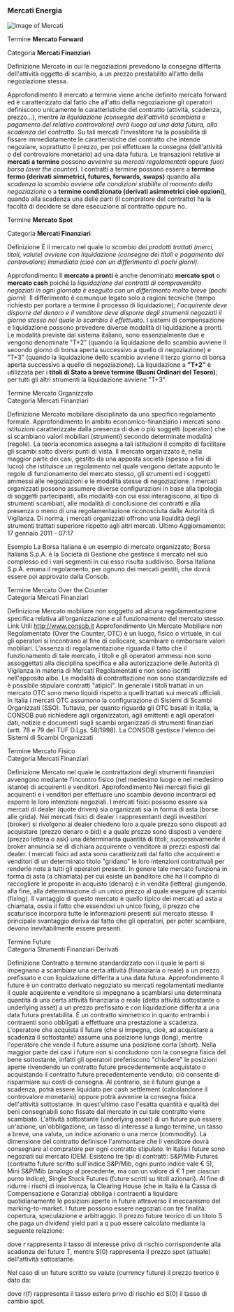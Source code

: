 ### Mercati Energia
<!-- Immagine dei mercat settore Energia -->
![Image of Mercati](Mercati_Energia.png)


Termine
**Mercato Forward**
		
Categoria
**Mercati Finanziari**

Definizione
Mercato in cui le negoziazioni prevedono la consegna differita dell'attività oggetto di scambio, a un prezzo prestabilito all'atto della negoziazione stessa.

Approfondimento
Il mercato a termine viene anche definito mercato forward ed è caratterizzato dal fatto che all'atto della negoziazione gli operatori definiscono unicamente le caratteristiche del contratto (attività, scadenza, prezzo…), mentre _la liquidazione (consegna dell'attività scambiata e pagamento del relativo controvalore) avrà luogo ad una data futura, alla scadenza del contratto_.
Su tali mercati l'investitore ha la possibilità di fissare immediatamente le caratteristiche del contratto che intende negoziare, soprattutto il prezzo, per poi effettuare la consegna (dell'attività o del controvalore monetario) ad una data futura. Le transazioni relative ai **mercati a termine** possono _avvenire_ su *mercati regolamentati* oppure *fuori borsa (over the counter)*. I contratti a termine possono essere a **termine fermo (derivati simmetrici, futures, forwards, swaps)** quando alla _scadenza lo scambio avviene alle condizioni stabilite al momento della negoziazione_ o a **termine condizionato (derivati asimmetrici cioè opzioni)**, quando alla scadenza una delle parti (il compratore del contratto) ha la facoltà di decidere se dare esecuzione al contratto oppure no.


Termine
**Mercato Spot**
		
Categoria
**Mercati Finanziari**

Definizione
È il mercato nel quale lo _scambio dei prodotti trattati (merci, titoli, valute) avviene con liquidazione (consegna dei titoli e pagamento del controvalore) immediata (cioè con un differimento di pochi giorni)_.

Approfondimento
Il **mercato a pronti** è anche denominato **mercato spot** o **mercato cash** poiché la _liquidazione dei contratti di compravendita negoziati in ogni giornata è eseguita con un differimento molto breve (pochi giorni)_. Il differimento è comunque legato solo a ragioni tecniche (tempo richiesto per portare a termine il processo di liquidazione); _l'acquirente deve disporre del denaro e il venditore deve disporre degli strumenti negoziati il giorno stesso nel quale lo scambio è effettuato_. 
I sistemi di compensazione e liquidazione possono prevedere diverse modalità di liquidazione a pronti. Le modalità previste dal sistema italiano, sono essenzialmente due e vengono denominate "T+2" (quando la liquidazione dello scambio avviene il secondo giorno di borsa aperta successivo a quello di negoziazione) e "T+3" (quando la liquidazione dello scambio avviene il terzo giorno di borsa aperta successivo a quello di negoziazione). La liquidazione a **"T+2"** è utilizzata per i **titoli di Stato a breve termine (Buoni Ordinari del Tesoro)**; per tutti gli altri strumenti la liquidazione avviene "T+3".


Termine
Mercato Organizzato		
Categoria
Mercati Finanziari

Definizione
Mercato mobiliare disciplinato da uno specifico regolamento formale.
Approfondimento
In ambito economico-finanziario i mercati sono istituzioni caratterizzate dalla presenza di due o più soggetti (operatori) che si scambiano valori mobiliari (strumenti) secondo determinate modalità (regole). La teoria economica assegna a tali istituzioni il compito di facilitare gli scambi sotto diversi punti di vista.
Il mercato organizzato è, nella maggior parte dei casi, gestito da una apposta società (spesso a fini di lucro) che istituisce un regolamento nel quale vengono dettate appunto le regole di funzionamento del mercato stesso, gli strumenti ed i soggetti ammessi alle negoziazioni e le modalità stesse di negoziazione.
I mercati organizzati possono assumere diverse configurazioni in base alla tipologia di soggetti partecipanti, alle modalità con cui essi interagiscono, al tipo di strumenti scambiati, alle modalità di conclusione dei contratti e alla presenza o meno di una regolamentazione riconosciuta dalle Autorità di Vigilanza.
Di norma, i mercati organizzati offrono una liquidità degli strumenti trattati superiore rispetto agli altri mercati.
Ultimo Aggiornamento: 17 gennaio 2011 - 07:17

Esempio
La Borsa Italiana è un esempio di mercato organizzato; Borsa Italiana S.p.A. è la Società di Gestione che gestisce il mercato nel suo complesso ed i vari segmenti in cui esso risulta suddiviso. Borsa Italiana S.p.A. emana il regolamento, per ognuno dei mercati gestiti, che dovrà essere poi approvato dalla Consob.


Termine
Mercato Over the Counter		
Categoria
Mercati Finanziari

Definizione
Mercato mobiliare non soggetto ad alcuna regolamentazione specifica relativa all’organizzazione e al funzionamento del mercato stesso.
Link Utili
http://www.consob.it
Approfondimento
Un Mercato Mobiliare non Regolamentato (Over the Counter, OTC) è un luogo, fisico o virtuale, in cui gli operatori si incontrano al fine di collocare, scambiare o rimborsare valori mobiliari. L'assenza di regolamentazione riguarda il fatto che il funzionamento di tale mercato, i titoli e gli operatori ammessi non sono assoggettati alla disciplina specifica e alla autorizzazione delle Autorità di Vigilanza in materia di Mercati Regolamentati e non sono iscritti nell'apposito albo. Le modalità di contrattazione non sono standardizzate ed è possibile stipulare contratti "atipici". In generale i titoli trattati in un mercato OTC sono meno liquidi rispetto a quelli trattati sui mercati ufficiali. In Italia i mercati OTC assumono la configurazione di Sistemi di Scambi Organizzati (SSO).
Tuttavia, per quanto riguarda gli OTC basati in Italia, la CONSOB può richiedere agli organizzatori, agli emittenti e agli operatori dati, notizie e documenti sugli scambi organizzati di strumenti finanziari (artt. 78 e 79 del TUF D.Lgs. 58/1998). La CONSOB gestisce l'elenco dei Sistemi di Scambi Organizzati


Termine
Mercato Fisico		
Categoria
Mercati Finanziari

Definizione
Mercato nel quale le contrattazioni degli strumenti finanziari avvengono mediante l'incontro fisico (nel medesimo luogo e nel medesimo istante) di acquirenti e venditori.
Approfondimento
Nei mercati fisici gli acquirenti e i venditori per effettuare uno scambio devono incontrarsi ed esporre le loro intenzioni negoziali. I mercati fisici possono essere sia mercati di dealer (quote driven) sia organizzati sia in forma di asta (borse alle grida). Nei mercati fisici di dealer i rappresentanti degli investitori (broker) si rivolgono ai dealer chiedeno loro a quale prezzo sono disposti ad acquistare (prezzo denaro o bid) e a quale prezzo sono disposti a vendere (prezzo lettera o ask) una determinanta quantità di titoli; successivamente il broker annuncia se di dichiara acquirente o venditore ai prezzi esposti dal dealer. I mercati fisici ad asta sono caratterizzati dal fatto che acquirenti e venditori di un determinato titolo "gridano" le loro intenzioni contrattuali per renderle note a tutti gli operatori presenti. In genere tale mercato funziona in forma di asta (a chiamata) per cui esiste un banditore che ha il compito di raccogliere le proposte in acquisto (denaro) e in vendita (lettera) giungendo, alla fine, alla determinazione di un unico prezzo al quale eseguire gli scambi (fixing). Il vantaggio di questo mercato è quello tipico dei mercati ad asta a chiamata, ossia il fatto che essendovi un unico fixing, il prezzo che scaturisce incorpora tutte le informazioni presenti sul mercato stesso. Il principale svantaggio deriva dal fatto che gli operatori, per poter scambiare, devono inevitabilmente essere presenti.


Termine
Future		
Categoria
Strumenti Finanziari Derivati

Definizione
Contratto a termine standardizzato con il quale le parti si impegnano a scambiare una certa attività (finanziaria o reale) a un prezzo prefissato e con liquidazione differita a una data futura.
Approfondimento
Il future è un contratto derivato negoziato su mercati regolamentati mediante il quale acquirente e venditore si impegnano a scambiarsi una determinata quantità di una certa attività finanziaria o reale (detta attività sottostante o underlying asset) a un prezzo prefissato e con liquidazione differita a una data futura prestabilita. È un contratto simmetrico in quanto entrambi i contraenti sono obbligati a effettuare una prestazione a scadenza.
L'operatore che acquista il future (che si impegna, cioè, ad acquistare a scadenza il sottostante) assume una posizione lunga (long), mentre l'operatore che vende il future assume una posizione corta (short).
Nella maggior parte dei casi i future non si concludono con la consegna fisica del bene sottostante, infatti gli operatori preferiscono "chiudere" le posizioni aperte rivendendo un contratto future precedentemente acquistato o acquistando il contratto future precedentemente venduto; ciò consente di risparmiare sui costi di consegna. Al contrario, se il future giunge a scadenza, potrà essere liquidato per cash settlement (calcolandone il controvalore monetario) oppure potrà avvenire la consegna fisica dell'attività sottostante. In quest'ultimo caso l'esatta quantità e qualità dei beni consegnabili sono fissate dal mercato in cui tale contratto viene scambiato.
L'attività sottostante (underlying asset) di un future può essere un'azione, un'obbligazione, un tasso di interesse a lungo termine, un tasso a breve, una valuta, un indice azionario o una merce (commodity).
La dimensione del contratto definisce l'ammontare che il venditore dovrà consegnare al compratore per ogni contratto stipulato.
In Italia i future sono negoziati sul mercato IDEM. Esistono tre tipi di contratti: S&P/Mib Futures (contratto future scritto sull'indice S&P/Mib, ogni punto indice vale € 5), Mini S&P/Mib (analogo al precedente, ma con un valore di € 1 per ciascun punto indice), Single Stock Futures (future scritti su titoli azionari).
Al fine di ridurre i rischi di insolvenza, la Clearing House (che in Italia è la Cassa di Compensazione e Garanzia) obbliga i contraenti a liquidare quotidianamente le posizioni aperte in future attraverso il meccanismo del marking-to-market. 
I future possono essere negoziati con tre finalità: copertura, speculazione e arbitraggio.
Il prezzo future teorico di un titolo S che paga un dividend yield pari a q può essere calcolato mediante la seguente relazione:



dove r rappresenta il tasso di interesse privo di rischio corrispondente alla scadenza del future T, mentre S(0) rappresenta il prezzo spot (attuale) dell'attività sottostante.

Nel caso di un future scritto su valute (currency future) il prezzo teorico è dato da:



dove r(f) rappresenta il tasso estero privo di rischio ed S(0) il tasso di cambio spot.







